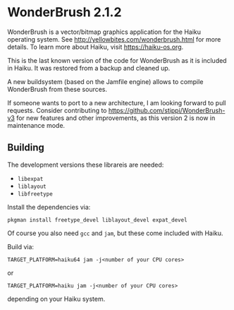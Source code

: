 # WonderBrush 2.1.2

WonderBrush is a vector/bitmap graphics application for the Haiku operating system.
See http://yellowbites.com/wonderbrush.html for more details.
To learn more about Haiku, visit https://haiku-os.org.

This is the last known version of the code for WonderBrush as it is included in Haiku.
It was restored from a backup and cleaned up.

A new buildsystem (based on the Jamfile engine) allows to compile WonderBrush from these sources.

If someone wants to port to a new architecture, I am looking forward to pull requests.
Consider contributing to https://github.com/stippi/WonderBrush-v3 for new features and other improvements, as this version 2 is now in maintenance mode.

## Building

The development versions these librareis are needed:
- `libexpat`
- `liblayout`
- `libfreetype`

Install the dependencies via:

```shell
pkgman install freetype_devel liblayout_devel expat_devel
```

Of course you also need `gcc` and `jam`, but these come included with Haiku.

Build via:

```shell
TARGET_PLATFORM=haiku64 jam -j<number of your CPU cores>
```

or

```shell
TARGET_PLATFORM=haiku jam -j<number of your CPU cores>
```

depending on your Haiku system.
